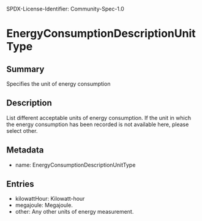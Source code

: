 SPDX-License-Identifier: Community-Spec-1.0

# EnergyConsumptionDescriptionUnitType

## Summary

Specifies the unit of energy consumption

## Description

List different acceptable units of energy consumption. If the unit in which the energy consumption has been recorded is not available here, please select other.

## Metadata

- name: EnergyConsumptionDescriptionUnitType

## Entries

- kilowattHour: Kilowatt-hour
- megajoule: Megajoule.
- other: Any other units of energy measurement. 
